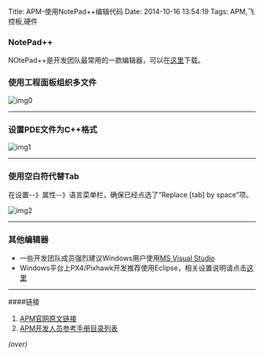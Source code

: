 Title: APM-使用NotePad++编辑代码
Date: 2014-10-16 13:54:19 
Tags: APM,飞控板,硬件

### NotePad++ ###
<!-- PELICAN_BEGIN_SUMMARY -->
NOtePad++是开发团队最常用的一款编辑器，可以在[这里](http://notepad-plus-plus.org/)下载。
<!-- PELICAN_END_SUMMARY -->

### 使用工程面板组织多文件 ###
![img0](http://dev.ardupilot.com/wp-content/uploads/sites/6/2013/08/NotePad_ProjectPanel.png)

----------
### 设置PDE文件为C++格式 ###
![img1](http://dev.ardupilot.com/wp-content/uploads/sites/6/2013/08/NotePad_SetupPDE-1024x603.png)

----------
### 使用空白符代替Tab ###
在设置--》属性--》语言菜单栏，确保已经点选了“Replace [tab] by space”项。

![img2](http://dev.ardupilot.com/wp-content/uploads/sites/6/2013/08/EditingTheCode_NotePad++.png)

----------
### 其他编辑器 ###
- 一些开发团队成员强烈建议Windows用户使用[MS Visual Studio]({filename}2014-10-16-APM-使用Atmel_Studio或者微软的Visual_Studio编辑代码.md)
- Windows平台上PX4/Pixhawk开发推荐使用Eclipse，相关设置说明请点击[这里]({filename}2014-10-16-APM-使用Eclipse编辑代码.md)

----------
####链接

1. [APM官网原文链接](http://dev.ardupilot.com/wiki/editing-the-code/)
1. [APM开发人员参考手册目录列表]({filename}2014-08-29-APM-开发人员参考手册目录列表.md)

*(over)*